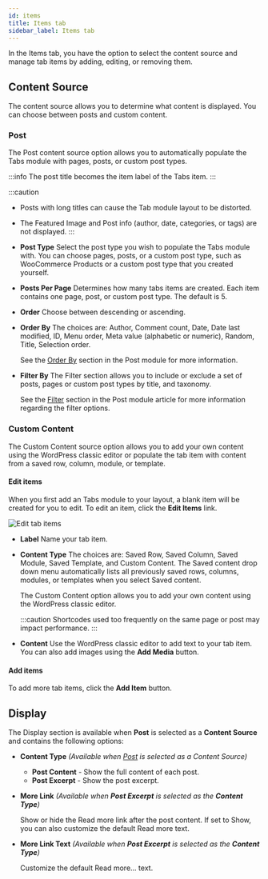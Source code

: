 ```yaml
---
id: items
title: Items tab
sidebar_label: Items tab
---
```


In the Items tab, you have the option to select the content source and manage tab items by adding, editing, or removing them.

## Content Source

The content source allows you to determine what content is displayed. You can choose between posts and custom content.

### Post

The Post content source option allows you to automatically populate the Tabs module with pages, posts, or custom post types.

:::info
The post title becomes the item label of the Tabs item.
:::

:::caution

- Posts with long titles can cause the Tab module layout to be distorted.
- The Featured Image and Post info (author, date, categories, or tags) are not displayed.
  :::

- **Post Type**
  Select the post type you wish to populate the Tabs module with. You can choose pages, posts, or a custom post type, such as WooCommerce Products or a custom post type that you created yourself.

- **Posts Per Page**
  Determines how many tabs items are created. Each item contains one page, post, or custom post type. The default is 5.

- **Order**
  Choose between descending or ascending.

- **Order By**
  The choices are: Author, Comment count, Date, Date last modified, ID, Menu order, Meta value (alphabetic or numeric), Random, Title, Selection order.

  See the [Order By](/beaver-builder/layouts/modules/posts/posts.md#order-by) section in the Post module for more information.

- **Filter By**
  The Filter section allows you to include or exclude a set of posts, pages or custom post types by title, and taxonomy.

  See the [Filter](/beaver-builder/layouts/modules/posts/posts.md#filter) section in the Post module article for more information regarding the filter options.

### Custom Content

The Custom Content source option allows you to add your own content using the WordPress classic editor or populate the tab item with content from a saved row, column, module, or template.

#### Edit items

When you first add an Tabs module to your layout, a blank item will be created for you to edit. To edit an item, click the **Edit Items** link.

![Edit tab items](/img/beaver-builder/modules--tabs--2.jpg)

- **Label**
  Name your tab item.

- **Content Type**
  The choices are: Saved Row, Saved Column, Saved Module, Saved Template, and Custom Content. The Saved content drop down menu automatically lists all previously saved rows, columns, modules, or templates when you select Saved content.

  The Custom Content option allows you to add your own content using the WordPress classic editor.

  :::caution
  Shortcodes used too frequently on the same page or post may impact performance.
  :::

- **Content**
  Use the WordPress classic editor to add text to your tab item. You can also add images using the **Add Media** button.

#### Add items

To add more tab items, click the **Add Item** button.

## Display

The Display section is available when **Post** is selected as a **Content Source** and contains the following options:

- **Content Type**
  _(Available when [Post](#post) is selected as a Content Source)_

  - **Post Content** - Show the full content of each post.
  - **Post Excerpt** - Show the post excerpt.

- **More Link**
  _(Available when **Post Excerpt** is selected as the **Content Type**)_

  Show or hide the Read more link after the post content. If set to Show, you can also customize the default Read more text.

- **More Link Text**
  _(Available when **Post Excerpt** is selected as the **Content Type**)_

  Customize the default Read more... text.
